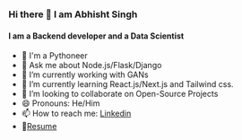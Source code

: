 ### Hi there 👋 I am Abhisht Singh 
#### I am a Backend developer and a Data Scientist

<!--
**abhisht51/abhisht51** is a ✨ _special_ ✨ repository because its `README.md` (this file) appears on your GitHub profile.

Here are some ideas to get you started:-->

- 🐍 I'm a Pythoneer
- 💬 Ask me about Node.js/Flask/Django
- 🔭 I’m currently working with GANs 
- 🌱 I’m currently learning React.js/Next.js and Tailwind css. 
- 👯 I’m looking to collaborate on Open-Source Projects 
- 😄 Pronouns: He/Him
- 📫 How to reach me: [Linkedin](https://www.linkedin.com/in/abhisht/)
- 📝[Resume](https://drive.google.com/file/d/1SVRYIm4id1p79ke3H7TeeIRYav1YZuDx/view?usp=sharing)

<!-- <a href="https://github.com/abhisht51">
  <img align="center" src="https://github-readme-stats.vercel.app/api?username=abhisht51&show_icons=true&theme=light&line_height=27" alt="Abhisht's github stats"/>
</a> -->
<br />





